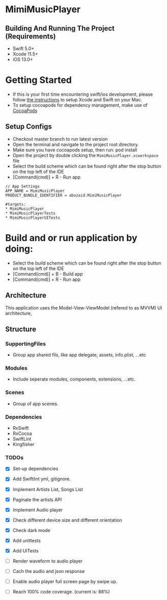 # MimiMusicPlayer

## Building And Running The Project (Requirements)
* Swift 5.0+
* Xcode 11.5+
* iOS 13.0+

# Getting Started
- If this is your first time encountering swift/ios development, please follow [the instructions](https://developer.apple.com/support/xcode/) to setup Xcode and Swift on your Mac.
- To setup cocoapods for dependency management, make use of [CocoaPods](https://guides.cocoapods.org/using/getting-started.html#getting-started)

## Setup Configs
- Checkout master branch to run latest version
- Open the terminal and navigate to the project root directory.
- Make sure you have cocoapods setup, then run: pod install
- Open the project by double clicking the `MimiMusicPlayer.xcworkspace` file
- Select the build scheme which can be found right after the stop button on the top left of the IDE
- [Command(cmd)] + R - Run app
```
// App Settings
APP_NAME = MimiMusicPlayer
PRODUCT_BUNDLE_IDENTIFIER = abozaid.MimiMusicPlayer

#targets:
* MimiMusicPlayer
* MimiMusicPlayerTests
* MimiMusicPlayerUITests

```

# Build and or run application by doing:
* Select the build scheme which can be found right after the stop button on the top left of the IDE
* [Command(cmd)] + B - Build app
* [Command(cmd)] + R - Run app

## Architecture
This application uses the Model-View-ViewModel (refered to as MVVM) UI architecture,


## Structure

### SupportingFiles
- Group app shared fils, like app delegate, assets, info.plist, ...etc

### Modules
- Include seperate modules, components, extensions, ...etc.

### Scenes
- Group of app scenes.

### Dependencies

* RxSwift
* RxCocoa
* SwiftLint
* Kingfisher


### TODOs

- [x] Set-up dependencies
- [x] Add Swiftlint yml, gitignore.
- [x] Implement Artists List, Songs List
- [x] Paginate the artists API
- [x] Implement Audio player
- [x] Check different device size and different orientation
- [x] Check dark mode
- [x] Add unittests
- [x] Add UITests
- [ ] Render waveform to audio player
- [ ] Cach the audio and json response
- [ ] Enable audio player full screen page by swipe up.
- [ ] Reach 100% code coverage. (current is: 88%)

